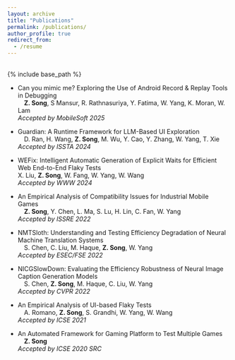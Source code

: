 ```yaml
---
layout: archive
title: "Publications"
permalink: /publications/
author_profile: true
redirect_from:
  - /resume
---
```


<br>
{% include base_path %}

* Can you mimic me? Exploring the Use of Android Record & Replay Tools in Debugging <br>
&ensp;&ensp;__Z. Song__, S Mansur, R. Rathnasuriya, Y. Fatima, W. Yang, K. Moran, W. Lam <br>
  _Accepted by MobileSoft 2025_

* Guardian: A Runtime Framework for LLM-Based UI Exploration <br>
&ensp;&ensp;D. Ran, H. Wang, __Z. Song__, M. Wu, Y. Cao, Y. Zhang, W. Yang, T. Xie <br>
  _Accepted by ISSTA 2024_

* WEFix: Intelligent Automatic Generation of Explicit Waits for Efficient Web End-to-End Flaky Tests <br>
X. Liu, __Z. Song__, W. Fang, W. Yang, W. Wang <br>
  _Accepted by WWW 2024_
  
* An Empirical Analysis of Compatibility Issues for Industrial Mobile Games <br>
&ensp;&ensp;__Z. Song__, Y. Chen, L. Ma, S. Lu, H. Lin, C. Fan, W. Yang <br>
  _Accepted by ISSRE 2022_

* NMTSloth: Understanding and Testing Efficiency Degradation of Neural Machine Translation Systems <br>
&ensp;&ensp;S. Chen, C. Liu, M. Haque, __Z. Song__, W. Yang <br>
  _Accepted by ESEC/FSE 2022_

* NICGSlowDown: Evaluating the Efficiency Robustness of Neural Image Caption Generation Models <br> 
&ensp;&ensp;S. Chen, __Z. Song__, M. Haque, C. Liu, W. Yang <br>
  _Accepted by CVPR 2022_

* An Empirical Analysis of UI-based Flaky Tests <br>
&ensp;&ensp;A. Romano, __Z. Song__, S. Grandhi, W. Yang, W. Wang <br>
  _Accepted by ICSE 2021_

* An Automated Framework for Gaming Platform to Test Multiple Games <br>
&ensp;&ensp;__Z. Song__ <br>
  _Accepted by ICSE 2020 SRC_
